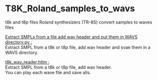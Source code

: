 # T8K_Roland_samples_to_wavs
t8k and t8p files Roland synthesizers (TR-8S) convert samples to waves files  

<ins>Extract SMPLs from a file add wav header and put them in WAVS directory.py :</ins>  
    Extract SMPL from a t8k or t8p file, add wav header and svae them in a WAVS directory.

<ins>t8k_wav_reader.htlm :</ins>  
    Extract SMPL from a t8k or t8p file, add wav header.  
    You can play each wave file and save alls.  


